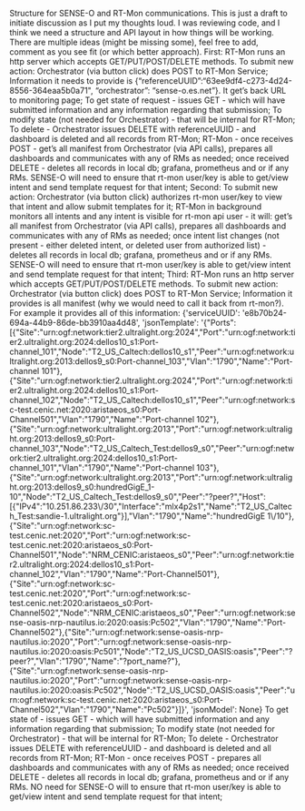 Structure for SENSE-O and RT-Mon communications. This is just a draft to initiate discussion as I put my thoughts loud.
I was reviewing code, and I think we need a structure and API layout in how things will be working. There are multiple ideas (might be missing some), feel free to add, comment as you see fit (or which better approach).
First:
RT-Mon runs an http server which accepts GET/PUT/POST/DELETE methods.
  To submit new action: Orchestrator (via button click) does POST to RT-Mon Service; Information it needs to provide is {“referenceUUID”:“63ee9df4-c273-4d24-8556-364eaa5b0a71", “orchestrator”: “sense-o.es.net”}. It get’s back URL to monitoring page;
   To get state of request - issues GET - which will have submitted information and any information regarding that submission;
   To modify state (not needed for Orchestrator) - that will be internal for RT-Mon;
   To delete - Orchestrator issues DELETE with referenceUUID - and dashboard is deleted and all records from RT-Mon;
RT-Mon - once receives POST - get’s all manifest from Orchestrator (via API calls), prepares all dashboards and communicates with any of RMs as needed;
         once received DELETE - deletes all records in local db; grafana, prometheus and or if any RMs.
SENSE-O will need to ensure that rt-mon user/key is able to get/view intent and send template request for that intent;
Second:
 To submit new action: Orchestrator (via button click) authorizes rt-mon user/key to view that intent and allow submit templates for it;
RT-Mon in background monitors all intents and any intent is visible for rt-mon api user - it will:
  get’s all manifest from Orchestrator (via API calls), prepares all dashboards and communicates with any of RMs as needed;
  once intent list changes (not present - either deleted intent, or deleted user from authorized list) - deletes all records in local db; grafana, prometheus and or if any RMs.
SENSE-O will need to ensure that rt-mon user/key is able to get/view intent and send template request for that intent;
Third:
RT-Mon runs an http server which accepts GET/PUT/POST/DELETE methods.
  To submit new action: Orchestrator (via button click) does POST to RT-Mon Service; Information it provides is all manifest (why we would need to call it back from rt-mon?). For example it provides all of this information:
{'serviceUUID': 'e8b70b24-694a-44b9-86de-bb3910aa4d48', 'jsonTemplate': '{"Ports":[{"Site":"urn:ogf:network:tier2.ultralight.org:2024","Port":"urn:ogf:network:tier2.ultralight.org:2024:dellos10_s1:Port-channel_101","Node":"T2_US_Caltech:dellos10_s1","Peer":"urn:ogf:network:ultralight.org:2013:dellos9_s0:Port-channel_103","Vlan":"1790","Name":"Port-channel 101"},{"Site":"urn:ogf:network:tier2.ultralight.org:2024","Port":"urn:ogf:network:tier2.ultralight.org:2024:dellos10_s1:Port-channel_102","Node":"T2_US_Caltech:dellos10_s1","Peer":"urn:ogf:network:sc-test.cenic.net:2020:aristaeos_s0:Port-Channel501","Vlan":"1790","Name":"Port-channel 102"},{"Site":"urn:ogf:network:ultralight.org:2013","Port":"urn:ogf:network:ultralight.org:2013:dellos9_s0:Port-channel_103","Node":"T2_US_Caltech_Test:dellos9_s0","Peer":"urn:ogf:network:tier2.ultralight.org:2024:dellos10_s1:Port-channel_101","Vlan":"1790","Name":"Port-channel 103"},{"Site":"urn:ogf:network:ultralight.org:2013","Port":"urn:ogf:network:ultralight.org:2013:dellos9_s0:hundredGigE_1-10","Node":"T2_US_Caltech_Test:dellos9_s0","Peer":"?peer?","Host":[{"IPv4":"10.251.86.233\\/30","Interface":"mlx4p2s1","Name":"T2_US_Caltech_Test:sandie-1.ultralight.org"}],"Vlan":"1790","Name":"hundredGigE 1\\/10"},{"Site":"urn:ogf:network:sc-test.cenic.net:2020","Port":"urn:ogf:network:sc-test.cenic.net:2020:aristaeos_s0:Port-Channel501","Node":"NRM_CENIC:aristaeos_s0","Peer":"urn:ogf:network:tier2.ultralight.org:2024:dellos10_s1:Port-channel_102","Vlan":"1790","Name":"Port-Channel501"},{"Site":"urn:ogf:network:sc-test.cenic.net:2020","Port":"urn:ogf:network:sc-test.cenic.net:2020:aristaeos_s0:Port-Channel502","Node":"NRM_CENIC:aristaeos_s0","Peer":"urn:ogf:network:sense-oasis-nrp-nautilus.io:2020:oasis:Pc502","Vlan":"1790","Name":"Port-Channel502"},{"Site":"urn:ogf:network:sense-oasis-nrp-nautilus.io:2020","Port":"urn:ogf:network:sense-oasis-nrp-nautilus.io:2020:oasis:Pc501","Node":"T2_US_UCSD_OASIS:oasis","Peer":"?peer?","Vlan":"1790","Name":"?port_name?"},{"Site":"urn:ogf:network:sense-oasis-nrp-nautilus.io:2020","Port":"urn:ogf:network:sense-oasis-nrp-nautilus.io:2020:oasis:Pc502","Node":"T2_US_UCSD_OASIS:oasis","Peer":"urn:ogf:network:sc-test.cenic.net:2020:aristaeos_s0:Port-Channel502","Vlan":"1790","Name":"Pc502"}]}', 'jsonModel': None}
   To get state of - issues GET - which will have submitted information and any information regarding that submission;
   To modify state (not needed for Orchestrator) - that will be internal for RT-Mon;
   To delete - Orchestrator issues DELETE with referenceUUID - and dashboard is deleted and all records from RT-Mon;
RT-Mon - once receives POST - prepares all dashboards and communicates with any of RMs as needed;
         once received DELETE - deletes all records in local db; grafana, prometheus and or if any RMs.
NO need for SENSE-O will to ensure that rt-mon user/key is able to get/view intent and send template request for that intent;
